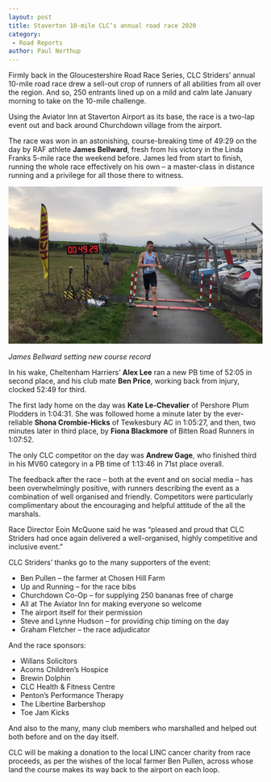 ```yaml
---
layout: post
title: Staverton 10-mile CLC’s annual road race 2020
category: 
 - Road Reports
author: Paul Northup
---
```


Firmly back in the Gloucestershire Road Race Series, CLC Striders’ annual 10-mile road race drew a sell-out crop of runners of all abilities from all over the region. And so, 250 entrants lined up on a mild and calm late January morning to take on the 10-mile challenge.

Using the Aviator Inn at Staverton Airport as its base, the race is a two-lap event out and back around Churchdown village from the airport. 

The race was won in an astonishing, course-breaking time of 49:29 on the day by RAF athlete __James Bellward__, fresh from his victory in the Linda Franks 5-mile race the weekend before. James led from start to finish, running the whole race effectively on his own – a master-class in distance running and a privilege for all those there to witness.

![James Bellward sets new course record in Staverton 10 2020](/images/2020/01/James-Bellward-Staverton10-2020-768x474.jpg)

_James Bellward setting new course record_

In his wake, Cheltenham Harriers’ __Alex Lee__ ran a new PB time of 52:05 in second place, and his club mate __Ben Price__, working back from injury, clocked 52:49 for third.

The first lady home on the day was __Kate Le-Chevalier__ of Pershore Plum Plodders in 1:04:31. She was followed home a minute later by the ever-reliable __Shona Crombie-Hicks__ of Tewkesbury AC in 1:05:27, and then, two minutes later in third place, by __Fiona Blackmore__ of Bitten Road Runners in 1:07:52.

The only CLC competitor on the day was __Andrew Gage__, who finished third in his MV60 category in a PB time of 1:13:46 in 71st place overall.

The feedback after the race – both at the event and on social media – has been overwhelmingly positive, with runners describing the event as a combination of well organised and friendly. Competitors were particularly complimentary about the encouraging and helpful attitude of the all the marshals.

Race Director Eoin McQuone said he was “pleased and proud that CLC Striders had once again delivered a well-organised, highly competitive and inclusive event.”

CLC Striders’ thanks go to the many supporters of the event:

- Ben Pullen – the farmer at Chosen Hill Farm
- Up and Running – for the race bibs 
- Churchdown Co-Op – for supplying 250 bananas free of charge 
- All at The Aviator Inn for making everyone so welcome
- The airport itself for their permission
- Steve and Lynne Hudson – for providing chip timing on the day
- Graham Fletcher – the race adjudicator

And the race sponsors:

- Willans Solicitors 
- Acorns Children’s Hospice
- Brewin Dolphin
- CLC Health & Fitness Centre
- Penton’s Performance Therapy
- The Libertine Barbershop
- Toe Jam Kicks

And also to the many, many club members who marshalled and helped out both before and on the day itself.

CLC will be making a donation to the local LINC cancer charity from race proceeds, as per the wishes of the local farmer Ben Pullen, across whose land the course makes its way back to the airport on each loop.
